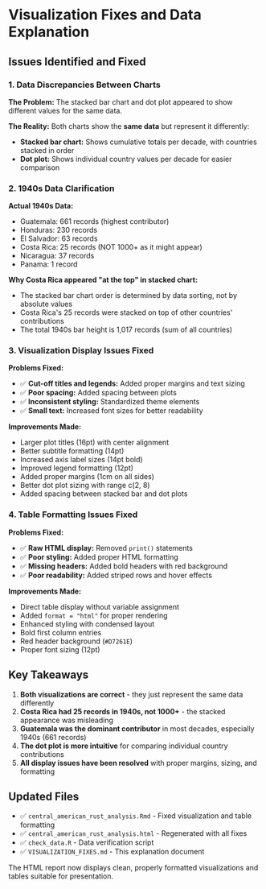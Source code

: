 # Visualization Fixes and Data Explanation

## Issues Identified and Fixed

### 1. **Data Discrepancies Between Charts**

**The Problem:** The stacked bar chart and dot plot appeared to show different values for the same data.

**The Reality:** Both charts show the **same data** but represent it differently:
- **Stacked bar chart:** Shows cumulative totals per decade, with countries stacked in order
- **Dot plot:** Shows individual country values per decade for easier comparison

### 2. **1940s Data Clarification**

**Actual 1940s Data:**
- Guatemala: 661 records (highest contributor)
- Honduras: 230 records  
- El Salvador: 63 records
- Costa Rica: 25 records (NOT 1000+ as it might appear)
- Nicaragua: 37 records
- Panama: 1 record

**Why Costa Rica appeared "at the top" in stacked chart:**
- The stacked bar chart order is determined by data sorting, not by absolute values
- Costa Rica's 25 records were stacked on top of other countries' contributions
- The total 1940s bar height is 1,017 records (sum of all countries)

### 3. **Visualization Display Issues Fixed**

**Problems Fixed:**
- ✅ **Cut-off titles and legends:** Added proper margins and text sizing
- ✅ **Poor spacing:** Added spacing between plots
- ✅ **Inconsistent styling:** Standardized theme elements
- ✅ **Small text:** Increased font sizes for better readability

**Improvements Made:**
- Larger plot titles (16pt) with center alignment
- Better subtitle formatting (14pt)
- Increased axis label sizes (14pt bold)
- Improved legend formatting (12pt)
- Added proper margins (1cm on all sides)
- Better dot plot sizing with range c(2, 8)
- Added spacing between stacked bar and dot plots

### 4. **Table Formatting Issues Fixed**

**Problems Fixed:**
- ✅ **Raw HTML display:** Removed `print()` statements
- ✅ **Poor styling:** Added proper HTML formatting
- ✅ **Missing headers:** Added bold headers with red background
- ✅ **Poor readability:** Added striped rows and hover effects

**Improvements Made:**
- Direct table display without variable assignment
- Added `format = "html"` for proper rendering
- Enhanced styling with condensed layout
- Bold first column entries
- Red header background (`#D7261E`)
- Proper font sizing (12pt)

## Key Takeaways

1. **Both visualizations are correct** - they just represent the same data differently
2. **Costa Rica had 25 records in 1940s, not 1000+** - the stacked appearance was misleading
3. **Guatemala was the dominant contributor** in most decades, especially 1940s (661 records)
4. **The dot plot is more intuitive** for comparing individual country contributions
5. **All display issues have been resolved** with proper margins, sizing, and formatting

## Updated Files

- ✅ `central_american_rust_analysis.Rmd` - Fixed visualization and table formatting
- ✅ `central_american_rust_analysis.html` - Regenerated with all fixes
- ✅ `check_data.R` - Data verification script
- ✅ `VISUALIZATION_FIXES.md` - This explanation document

The HTML report now displays clean, properly formatted visualizations and tables suitable for presentation. 